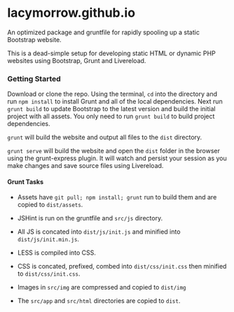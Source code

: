 # lacymorrow.github.io

An optimized package and gruntfile for rapidly spooling up a static Bootstrap website.

This is a dead-simple setup for developing static HTML or dynamic PHP websites using Bootstrap, Grunt and Livereload.

### Getting Started

Download or clone the repo. Using the terminal, `cd` into the directory and run `npm install` to install Grunt and all of the local dependencies. Next run `grunt build` to update Bootstrap to the latest version and build the initial project with all assets. You only need to run `grunt build` to build project dependencies.

`grunt` will build the website and output all files to the `dist` directory.

`grunt serve` will build the website and open the `dist` folder in the browser using the grunt-express plugin. It will watch and persist your session as you make changes and save source files using Livereload.

#### Grunt Tasks

 * Assets have `git pull; npm install; grunt` run to build them and are copied to `dist/assets`.

 * JSHint is run on the gruntfile and `src/js` directory.

 * All JS is concated into `dist/js/init.js` and minified into `dist/js/init.min.js`.

 * LESS is compiled into CSS.

 * CSS is concated, prefixed, combed into `dist/css/init.css` then minified to `dist/css/init.css`.

 * Images in `src/img` are compressed and copied to `dist/img`

 * The `src/app` and `src/html` directories are copied to `dist`.